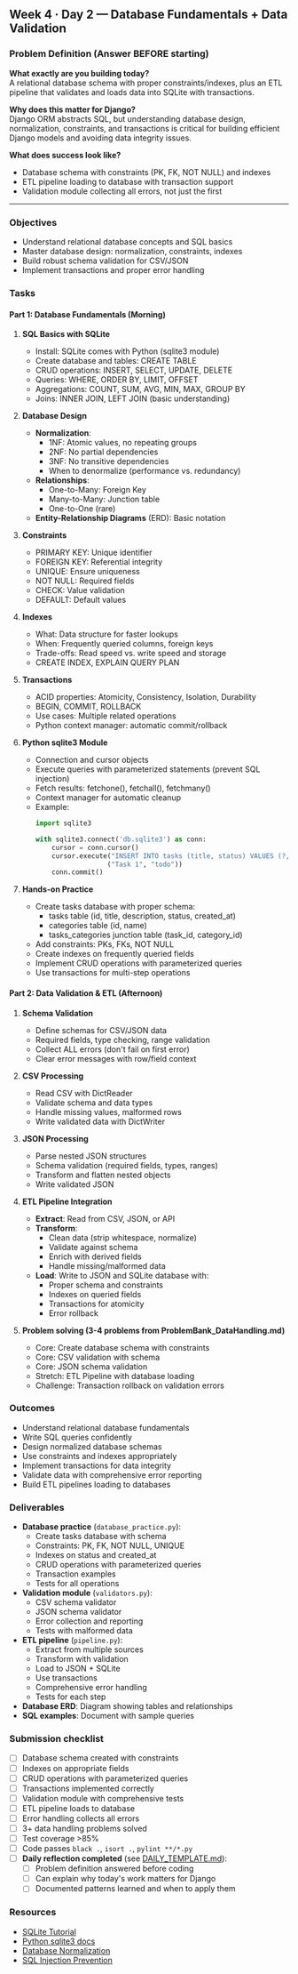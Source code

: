 ## Week 4 · Day 2 — Database Fundamentals + Data Validation

### Problem Definition (Answer BEFORE starting)
**What exactly are you building today?**  
A relational database schema with proper constraints/indexes, plus an ETL pipeline that validates and loads data into SQLite with transactions.

**Why does this matter for Django?**  
Django ORM abstracts SQL, but understanding database design, normalization, constraints, and transactions is critical for building efficient Django models and avoiding data integrity issues.

**What does success look like?**  
- Database schema with constraints (PK, FK, NOT NULL) and indexes
- ETL pipeline loading to database with transaction support
- Validation module collecting all errors, not just the first

---

### Objectives
- Understand relational database concepts and SQL basics
- Master database design: normalization, constraints, indexes
- Build robust schema validation for CSV/JSON
- Implement transactions and proper error handling

### Tasks

#### Part 1: Database Fundamentals (Morning)

1) **SQL Basics with SQLite**
   - Install: SQLite comes with Python (sqlite3 module)
   - Create database and tables: CREATE TABLE
   - CRUD operations: INSERT, SELECT, UPDATE, DELETE
   - Queries: WHERE, ORDER BY, LIMIT, OFFSET
   - Aggregations: COUNT, SUM, AVG, MIN, MAX, GROUP BY
   - Joins: INNER JOIN, LEFT JOIN (basic understanding)

2) **Database Design**
   - **Normalization**:
     - 1NF: Atomic values, no repeating groups
     - 2NF: No partial dependencies
     - 3NF: No transitive dependencies
     - When to denormalize (performance vs. redundancy)
   - **Relationships**:
     - One-to-Many: Foreign Key
     - Many-to-Many: Junction table
     - One-to-One (rare)
   - **Entity-Relationship Diagrams** (ERD): Basic notation

3) **Constraints**
   - PRIMARY KEY: Unique identifier
   - FOREIGN KEY: Referential integrity
   - UNIQUE: Ensure uniqueness
   - NOT NULL: Required fields
   - CHECK: Value validation
   - DEFAULT: Default values

4) **Indexes**
   - What: Data structure for faster lookups
   - When: Frequently queried columns, foreign keys
   - Trade-offs: Read speed vs. write speed and storage
   - CREATE INDEX, EXPLAIN QUERY PLAN

5) **Transactions**
   - ACID properties: Atomicity, Consistency, Isolation, Durability
   - BEGIN, COMMIT, ROLLBACK
   - Use cases: Multiple related operations
   - Python context manager: automatic commit/rollback

6) **Python sqlite3 Module**
   - Connection and cursor objects
   - Execute queries with parameterized statements (prevent SQL injection)
   - Fetch results: fetchone(), fetchall(), fetchmany()
   - Context manager for automatic cleanup
   - Example:
     ```python
     import sqlite3
     
     with sqlite3.connect('db.sqlite3') as conn:
         cursor = conn.cursor()
         cursor.execute("INSERT INTO tasks (title, status) VALUES (?, ?)", 
                       ("Task 1", "todo"))
         conn.commit()
     ```

7) **Hands-on Practice**
   - Create tasks database with proper schema:
     - tasks table (id, title, description, status, created_at)
     - categories table (id, name)
     - tasks_categories junction table (task_id, category_id)
   - Add constraints: PKs, FKs, NOT NULL
   - Create indexes on frequently queried fields
   - Implement CRUD operations with parameterized queries
   - Use transactions for multi-step operations

#### Part 2: Data Validation & ETL (Afternoon)

1) **Schema Validation**
   - Define schemas for CSV/JSON data
   - Required fields, type checking, range validation
   - Collect ALL errors (don't fail on first error)
   - Clear error messages with row/field context

2) **CSV Processing**
   - Read CSV with DictReader
   - Validate schema and data types
   - Handle missing values, malformed rows
   - Write validated data with DictWriter

3) **JSON Processing**
   - Parse nested JSON structures
   - Schema validation (required fields, types, ranges)
   - Transform and flatten nested objects
   - Write validated JSON

4) **ETL Pipeline Integration**
   - **Extract**: Read from CSV, JSON, or API
   - **Transform**:
     - Clean data (strip whitespace, normalize)
     - Validate against schema
     - Enrich with derived fields
     - Handle missing/malformed data
   - **Load**: Write to JSON and SQLite database with:
     - Proper schema and constraints
     - Indexes on queried fields
     - Transactions for atomicity
     - Error rollback

5) **Problem solving (3-4 problems from ProblemBank_DataHandling.md)**
   - Core: Create database schema with constraints
   - Core: CSV validation with schema
   - Core: JSON schema validation
   - Stretch: ETL Pipeline with database loading
   - Challenge: Transaction rollback on validation errors

### Outcomes
- Understand relational database fundamentals
- Write SQL queries confidently
- Design normalized database schemas
- Use constraints and indexes appropriately
- Implement transactions for data integrity
- Validate data with comprehensive error reporting
- Build ETL pipelines loading to databases

### Deliverables
- **Database practice** (`database_practice.py`):
  - Create tasks database with schema
  - Constraints: PK, FK, NOT NULL, UNIQUE
  - Indexes on status and created_at
  - CRUD operations with parameterized queries
  - Transaction examples
  - Tests for all operations
- **Validation module** (`validators.py`):
  - CSV schema validator
  - JSON schema validator
  - Error collection and reporting
  - Tests with malformed data
- **ETL pipeline** (`pipeline.py`):
  - Extract from multiple sources
  - Transform with validation
  - Load to JSON + SQLite
  - Use transactions
  - Comprehensive error handling
  - Tests for each step
- **Database ERD**: Diagram showing tables and relationships
- **SQL examples**: Document with sample queries

### Submission checklist
- [ ] Database schema created with constraints
- [ ] Indexes on appropriate fields
- [ ] CRUD operations with parameterized queries
- [ ] Transactions implemented correctly
- [ ] Validation module with comprehensive tests
- [ ] ETL pipeline loads to database
- [ ] Error handling collects all errors
- [ ] 3+ data handling problems solved
- [ ] Test coverage >85%
- [ ] Code passes `black .`, `isort .`, `pylint **/*.py`
- [ ] **Daily reflection completed** (see [DAILY_TEMPLATE.md](../../DAILY_TEMPLATE.md)):
  - [ ] Problem definition answered before coding
  - [ ] Can explain why today's work matters for Django
  - [ ] Documented patterns learned and when to apply them

### Resources
- [SQLite Tutorial](https://www.sqlitetutorial.net/)
- [Python sqlite3 docs](https://docs.python.org/3/library/sqlite3.html)
- [Database Normalization](https://en.wikipedia.org/wiki/Database_normalization)
- [SQL Injection Prevention](https://bobby-tables.com/python)


